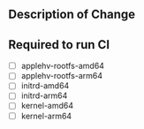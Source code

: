 ## Description of Change

<!--- Describe your changes in detail -->

## Required to run CI

- [ ] applehv-rootfs-amd64
- [ ] applehv-rootfs-arm64
- [ ] initrd-amd64
- [ ] initrd-arm64
- [ ] kernel-amd64
- [ ] kernel-arm64
